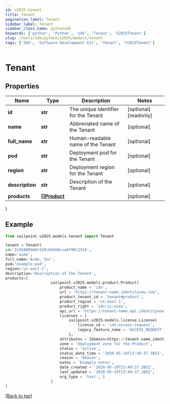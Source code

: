 ```yaml
---
id: v2025-tenant
title: Tenant
pagination_label: Tenant
sidebar_label: Tenant
sidebar_class_name: pythonsdk
keywords: ['python', 'Python', 'sdk', 'Tenant', 'V2025Tenant']
slug: /tools/sdk/python/v2025/models/tenant
tags: ['SDK', 'Software Development Kit', 'Tenant', 'V2025Tenant']
---
```


# Tenant

## Properties

| Name | Type | Description | Notes |
| --- | --- | --- | --- |
| **id** | **str** | The unique identifier for the Tenant | [optional] [readonly] |
| **name** | **str** | Abbreviated name of the Tenant | [optional] |
| **full_name** | **str** | Human-readable name of the Tenant | [optional] |
| **pod** | **str** | Deployment pod for the Tenant | [optional] |
| **region** | **str** | Deployment region for the Tenant | [optional] |
| **description** | **str** | Description of the Tenant | [optional] |
| **products** | [**[]Product**](product) |  | [optional] |

}

## Example

```python
from sailpoint.v2025.models.tenant import Tenant

tenant = Tenant(
id='2c91808568c529c60168cca6f90c1324',
name='acme',
full_name='Acme, Inc',
pod='example-pod',
region='us-east-1',
description='Description of the Tenant',
products=[
                    sailpoint.v2025.models.product.Product(
                        product_name = 'idn',
                        url = 'https://tenant-name.identitynow.com',
                        product_tenant_id = 'tenant#product',
                        product_region = 'us-east-1',
                        product_right = 'idn:ui:view',
                        api_url = 'https://tenant-name.api.identitynow.com',
                        licenses = [
                            sailpoint.v2025.models.license.License(
                                license_id = 'idn:access-request',
                                legacy_feature_name = 'ACCESS_REQUEST', )
                            ],
                        attributes = {domain=https://tenant-name.identitynow.com, maxRegisteredUsers=250},
                        zone = 'Deployment zone for the Product',
                        status = 'active',
                        status_date_time = '2020-05-19T13:49:37.385Z',
                        reason = 'Reason',
                        notes = 'Example notes',
                        date_created = '2020-05-19T13:49:37.385Z',
                        last_updated = '2020-05-19T13:49:37.385Z',
                        org_type = 'test', )
                    ]
)

```

[[Back to top]](#)
